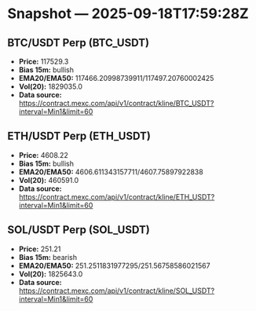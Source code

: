# Snapshot — 2025-09-18T17:59:28Z

## BTC/USDT Perp (BTC_USDT)
- **Price:** 117529.3
- **Bias 15m:** bullish
- **EMA20/EMA50:** 117466.20998739911/117497.20760002425
- **Vol(20):** 1829035.0
- **Data source:** https://contract.mexc.com/api/v1/contract/kline/BTC_USDT?interval=Min1&limit=60

## ETH/USDT Perp (ETH_USDT)
- **Price:** 4608.22
- **Bias 15m:** bullish
- **EMA20/EMA50:** 4606.611343157711/4607.75897922838
- **Vol(20):** 460591.0
- **Data source:** https://contract.mexc.com/api/v1/contract/kline/ETH_USDT?interval=Min1&limit=60

## SOL/USDT Perp (SOL_USDT)
- **Price:** 251.21
- **Bias 15m:** bearish
- **EMA20/EMA50:** 251.2511831977295/251.56758586021567
- **Vol(20):** 1825643.0
- **Data source:** https://contract.mexc.com/api/v1/contract/kline/SOL_USDT?interval=Min1&limit=60
